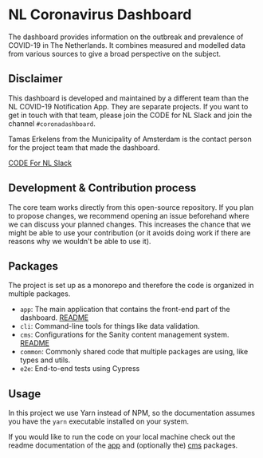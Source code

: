 # NL Coronavirus Dashboard

The dashboard provides information on the outbreak and prevalence of COVID-19 in
The Netherlands. It combines measured and modelled data from various sources to
give a broad perspective on the subject.

## Disclaimer

This dashboard is developed and maintained by a different team than the NL
COVID-19 Notification App. They are separate projects. If you want to get in
touch with that team, please join the CODE for NL Slack and join the channel
`#coronadashboard`.

Tamas Erkelens from the Municipality of Amsterdam is the contact person for the
project team that made the dashboard.

[CODE For NL Slack](https://doemee.codefor.nl)

## Development & Contribution process

The core team works directly from this open-source repository. If you plan to
propose changes, we recommend opening an issue beforehand where we can discuss
your planned changes. This increases the chance that we might be able to use
your contribution (or it avoids doing work if there are reasons why we wouldn't
be able to use it).

## Packages

The project is set up as a monorepo and therefore the code is organized in
multiple packages.

- `app`: The main application that contains the front-end part of the dashboard.
  [README](/packages/app/README.md)
- `cli`: Command-line tools for things like data validation.
- `cms`: Configurations for the Sanity content management system.
  [README](/packages/cms/README.md)
- `common`: Commonly shared code that multiple packages are using, like types
  and utils.
- `e2e`: End-to-end tests using Cypress

## Usage

In this project we use Yarn instead of NPM, so the documentation assumes you
have the `yarn` executable installed on your system.

If you would like to run the code on your local machine check out the readme
documentation of the [app](/packages/app/README.md) and (optionally the)
[cms](/packages/cms/README.md) packages.
